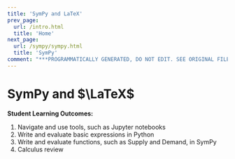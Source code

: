 ```yaml
---
title: 'SymPy and LaTeX'
prev_page:
  url: /intro.html
  title: 'Home'
next_page:
  url: /sympy/sympy.html
  title: 'SymPy'
comment: "***PROGRAMMATICALLY GENERATED, DO NOT EDIT. SEE ORIGINAL FILES IN /content***"
---
```

# SymPy and $\LaTeX$

**Student Learning Outcomes:**

1. Navigate and use tools, such as Jupyter notebooks
2. Write and evaluate basic expressions in Python
3. Write and evaluate functions, such as Supply and Demand, in SymPy
4. Calculus review 
